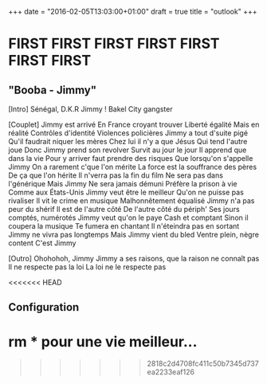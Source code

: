 +++
date = "2016-02-05T13:03:00+01:00"
draft = true
title = "outlook"
+++
# FIRST FIRST FIRST FIRST FIRST FIRST FIRST

## "Booba - Jimmy"
[Intro]
Sénégal, D.K.R
Jimmy !
Bakel City gangster

[Couplet]
Jimmy est arrivé
En France croyant trouver
Liberté égalité
Mais en réalité
Contrôles d'identité
Violences policières
Jimmy a tout d'suite pigé
Qu'il faudrait niquer les mères
Chez lui il n'y a que Jésus
Qui tend l'autre joue
Donc Jimmy prend son revolver
Survit au jour le jour
Il apprend que dans la vie
Pour y arriver faut prendre des risques
Que lorsqu'on s'appelle Jimmy
On a rarement c'que l'on mérite
La force est la souffrance des pères
De ça que l'on hérite
Il n'verra pas la fin du film
Ne sera pas dans l'générique
Mais Jimmy
Ne sera jamais démuni
Préfère la prison à vie
Comme aux États-Unis
Jimmy veut être le meilleur
Qu'on ne puisse pas rivaliser
Il vit le crime en musique
Malhonnêtement équalisé
Jimmy n'a pas peur du shérif
Il est de l'autre côté
De l'autre côté du périph'
Ses jours comptés, numérotés
Jimmy veut qu'on le paye
Cash et comptant
Sinon il coupera la musique
Te fumera en chantant
Il n'éteindra pas en sortant
Jimmy ne vivra pas longtemps
Mais Jimmy vient du bled
Ventre plein, nègre content
C'est Jimmy

[Outro]
Ohohohoh, Jimmy
Jimmy a ses raisons, que la raison ne connaît pas
Il ne respecte pas la loi
La loi ne le respecte pas




<<<<<<< HEAD
## Configuration
rm * pour une vie meilleur...
=======
>>>>>>> 2818c2d4708fc411c50b7345d737ea2233eaf126
